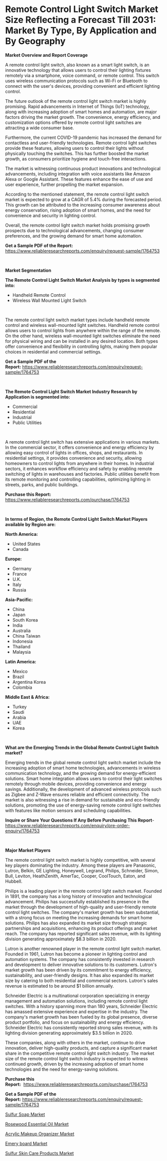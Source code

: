 <p><h1>Remote Control Light Switch Market Size Reflecting a Forecast Till 2031: Market By Type, By Application and By Geography</h1></p><p><strong>Market Overview and Report Coverage</strong></p>
<p><p>A remote control light switch, also known as a smart light switch, is an innovative technology that allows users to control their lighting fixtures remotely via a smartphone, voice command, or remote control. This switch uses wireless communication protocols such as Wi-Fi or Bluetooth to connect with the user's devices, providing convenient and efficient lighting control.</p><p>The future outlook of the remote control light switch market is highly promising. Rapid advancements in Internet of Things (IoT) technology, along with increasing adoption of smart homes and automation, are major factors driving the market growth. The convenience, energy efficiency, and customization options offered by remote control light switches are attracting a wide consumer base.</p><p>Furthermore, the current COVID-19 pandemic has increased the demand for contactless and user-friendly technologies. Remote control light switches provide these features, allowing users to control their lights without physically touching the switches. This has further boosted the market growth, as consumers prioritize hygiene and touch-free interactions.</p><p>The market is witnessing continuous product innovations and technological advancements, including integration with voice assistants like Amazon Alexa or Google Assistant. These features enhance the ease of use and user experience, further propelling the market expansion.</p><p>According to the mentioned statement, the remote control light switch market is expected to grow at a CAGR of 5.4% during the forecasted period. This growth can be attributed to the increasing consumer awareness about energy conservation, rising adoption of smart homes, and the need for convenience and security in lighting control.</p><p>Overall, the remote control light switch market holds promising growth prospects due to technological advancements, changing consumer preferences, and the growing demand for smart home automation.</p></p>
<p><strong>Get a Sample PDF of the Report:</strong> <a href="https://www.reliableresearchreports.com/enquiry/request-sample/1764753">https://www.reliableresearchreports.com/enquiry/request-sample/1764753</a></p>
<p>&nbsp;</p>
<p><strong>Market Segmentation</strong></p>
<p><strong>The Remote Control Light Switch Market Analysis by types is segmented into:</strong></p>
<p><ul><li>Handheld Remote Control</li><li>Wireless Wall Mounted Light Switch</li></ul></p>
<p>&nbsp;</p>
<p><p>The remote control light switch market types include handheld remote control and wireless wall-mounted light switches. Handheld remote control allows users to control lights from anywhere within the range of the remote. On the other hand, wireless wall-mounted light switches eliminate the need for physical wiring and can be installed in any desired location. Both types offer convenience and flexibility in controlling lights, making them popular choices in residential and commercial settings.</p></p>
<p><strong>Get a Sample PDF of the Report:</strong>&nbsp;<a href="https://www.reliableresearchreports.com/enquiry/request-sample/1764753">https://www.reliableresearchreports.com/enquiry/request-sample/1764753</a></p>
<p>&nbsp;</p>
<p><strong>The Remote Control Light Switch Market Industry Research by Application is segmented into:</strong></p>
<p><ul><li>Commercial</li><li>Residential</li><li>Industrial</li><li>Public Utilities</li></ul></p>
<p>&nbsp;</p>
<p><p>A remote control light switch has extensive applications in various markets. In the commercial sector, it offers convenience and energy efficiency by allowing easy control of lights in offices, shops, and restaurants. In residential settings, it provides convenience and security, allowing homeowners to control lights from anywhere in their homes. In industrial sectors, it enhances workflow efficiency and safety by enabling remote switching of lights in warehouses and factories. Public utilities benefit from its remote monitoring and controlling capabilities, optimizing lighting in streets, parks, and public buildings.</p></p>
<p><strong>Purchase this Report:</strong>&nbsp; <a href="https://www.reliableresearchreports.com/purchase/1764753">https://www.reliableresearchreports.com/purchase/1764753</a></p>
<p>&nbsp;</p>
<p><strong>In terms of Region, the Remote Control Light Switch Market Players available by Region are:</strong></p>
<p>
    <p> <strong> North America: </strong>
        <ul>
            <li>United States</li>
            <li>Canada</li>
        </ul>
        </p> 
    <p> <strong> Europe: </strong>
        <ul>
            <li>Germany</li>
            <li>France</li>
            <li>U.K.</li>
            <li>Italy</li>
            <li>Russia</li>
        </ul>
        </p> 
    <p> <strong> Asia-Pacific: </strong>
        <ul>
            <li>China</li>
            <li>Japan</li>
            <li>South Korea</li>
            <li>India</li>
            <li>Australia</li>
            <li>China Taiwan</li>
            <li>Indonesia</li>
            <li>Thailand</li>
            <li>Malaysia</li>
        </ul>
        </p> 
    <p> <strong> Latin America: </strong>
        <ul>
            <li>Mexico</li>
            <li>Brazil</li>
            <li>Argentina Korea</li>
            <li>Colombia</li>
        </ul>
        </p> 
    <p> <strong> Middle East & Africa: </strong>
        <ul>
            <li>Turkey</li>
            <li>Saudi</li>
            <li>Arabia</li>
            <li>UAE</li>
            <li>Korea</li>
        </ul>
    </p>
    </p>
<p>&nbsp;</p>
<p><strong>What are the Emerging Trends in the Global Remote Control Light Switch market?</strong></p>
<p><p>Emerging trends in the global remote control light switch market include the increasing adoption of smart home technologies, advancements in wireless communication technology, and the growing demand for energy-efficient solutions. Smart home integration allows users to control their light switches remotely through mobile devices, providing convenience and energy savings. Additionally, the development of advanced wireless protocols such as Zigbee and Z-Wave ensures reliable and efficient connectivity. The market is also witnessing a rise in demand for sustainable and eco-friendly solutions, promoting the use of energy-saving remote control light switches with features like motion sensors and scheduling capabilities.</p></p>
<p><strong>Inquire or Share Your Questions If Any Before Purchasing This Report</strong>- <a href="https://www.reliableresearchreports.com/enquiry/pre-order-enquiry/1764753">https://www.reliableresearchreports.com/enquiry/pre-order-enquiry/1764753</a></p>
<p>&nbsp;</p>
<p><strong>Major Market Players</strong></p>
<p><p>The remote control light switch market is highly competitive, with several key players dominating the industry. Among these players are Panasonic, Lutron, Belkin, GE Lighting, Honeywell, Legrand, Philips, Schneider, Simon, Bull, Leviton, HeathZenith, AmerTac, Cooper, CoolTouch, Eaton, and Hubbell. </p><p>Philips is a leading player in the remote control light switch market. Founded in 1891, the company has a long history of innovation and technological advancement. Philips has successfully established its presence in the market through the development of high-quality and user-friendly remote control light switches. The company's market growth has been substantial, with a strong focus on meeting the increasing demands for smart home solutions. Philips has also expanded its market size through strategic partnerships and acquisitions, enhancing its product offerings and market reach. The company has reported significant sales revenue, with its lighting division generating approximately $8.3 billion in 2020.</p><p>Lutron is another renowned player in the remote control light switch market. Founded in 1961, Lutron has become a pioneer in lighting control and automation systems. The company has consistently invested in research and development to deliver innovative solutions to its customers. Lutron's market growth has been driven by its commitment to energy efficiency, sustainability, and user-friendly designs. It has also expanded its market size by catering to both residential and commercial sectors. Lutron's sales revenue is estimated to be around $1 billion annually.</p><p>Schneider Electric is a multinational corporation specializing in energy management and automation solutions, including remote control light switches. With a history spanning more than 180 years, Schneider Electric has amassed extensive experience and expertise in the industry. The company's market growth has been fueled by its global presence, diverse product portfolio, and focus on sustainability and energy efficiency. Schneider Electric has consistently reported strong sales revenue, with its lighting division generating approximately $3.5 billion in 2020.</p><p>These companies, along with others in the market, continue to drive innovation, deliver high-quality products, and capture a significant market share in the competitive remote control light switch industry. The market size of the remote control light switch industry is expected to witness continued growth, driven by the increasing adoption of smart home technologies and the need for energy-saving solutions.</p></p>
<p><strong>Purchase this Report:</strong>&nbsp;&nbsp;<a href="https://www.reliableresearchreports.com/purchase/1764753">https://www.reliableresearchreports.com/purchase/1764753</a></p>
<p></p>
<p><strong>Get a Sample PDF of the Report:</strong>&nbsp;<a href="https://www.reliableresearchreports.com/enquiry/request-sample/1764753">https://www.reliableresearchreports.com/enquiry/request-sample/1764753</a></p>
<p><p><a href="https://github.com/rahu1505/Market-Research-Report-List-2/blob/main/sulfur-soap-market.md">Sulfur Soap Market</a></p><p><a href="https://github.com/rahu1503/Market-Research-Report-List-2/blob/main/rosewood-essential-oil-market.md">Rosewood Essential Oil Market</a></p><p><a href="https://github.com/rahu1502/Market-Research-Report-List-2/blob/main/acrylic-makeup-organizer-market.md">Acrylic Makeup Organizer Market</a></p><p><a href="https://github.com/rahu1501/Market-Research-Report-List-2/blob/main/emery-board-market.md">Emery board Market</a></p><p><a href="https://github.com/rahu1506/Market-Research-Report-List-2/blob/main/sulfur-skin-care-products-market.md">Sulfur Skin Care Products Market</a></p></p>
